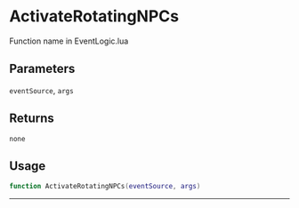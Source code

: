 # ActivateRotatingNPCs
Function name in EventLogic.lua
## Parameters
`eventSource`, `args`
## Returns
`none`
## Usage
```lua
function ActivateRotatingNPCs(eventSource, args)
```
---
